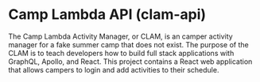 Camp Lambda API (clam-api)
==================
The Camp Lambda Activity Manager, or CLAM, is an camper activity manager for a fake summer camp that does not exist. The purpose of the CLAM is to teach developers how to build full stack applications with GraphQL, Apollo, and React. This project contains a React web application that allows campers to login and add activities to their schedule.
